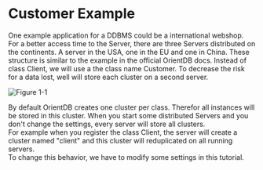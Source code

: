 # Customer Example
One example application for a DDBMS could be a international webshop. For a better access time to the Server, there are three Servers distributed on the continents. A server in the USA, one in the EU and one in China.
These structure is similar to the example in the official OrientDB docs. Instead of class Client, we will use a the class name Customer.
To decrease the risk for a data lost, well will store each cluster on a second server.



![Figure 1-1](https://github.com/pilleatus/orientdb-tutorial-distributed-database/blob/master/gitbook/images/schema.png?raw=true)

By default OrientDB creates one cluster per class. Therefor all instances will be stored in this cluster. When you start some distributed Servers and you don't change the settings, every server will store all clusters.  
For example when you register the class Client, the server will create a cluster named "client" and this cluster will reduplicated on all running servers.  
To change this behavior, we have to modify some settings in this tutorial.


